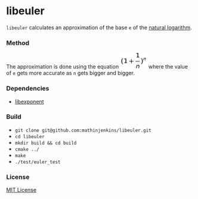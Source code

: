 # libeuler

`libeuler` calculates an approximation of the base `e` of the [natural logarithm](https://en.wikipedia.org/wiki/Natural_logarithm).

### Method
The approximation is done using the equation ![](doc/formula.png) where the value of `e` gets more accurate as `n` gets bigger and bigger.

### Dependencies
* [libexponent](https://github.com/mathinjenkins/libexponent)

### Build
* `git clone git@github.com:mathinjenkins/libeuler.git`
* `cd libeuler`
* `mkdir build && cd build`
* `cmake ../`
* `make`
* `./test/euler_test`

### License
[MIT License](https://github.com/mathinjenkins/libeuler/blob/master/LICENSE)
